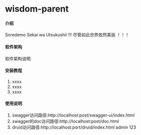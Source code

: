 # wisdom-parent

#### 介绍
Soredemo Sekai wa Utsukushii !!!
尽管如此世界依然美丽 ！！！

#### 软件架构
软件架构说明


#### 安装教程

1.  xxxx
2.  xxxx
3.  xxxx

#### 使用说明

1.  swagger访问路径:http://localhost:post/swagger-ui/index.html
2.  swagger的doc访问路径:http://localhost:post/doc.html
3.  druid访问路径:http://localhost:port/druid/index.html admin 123
